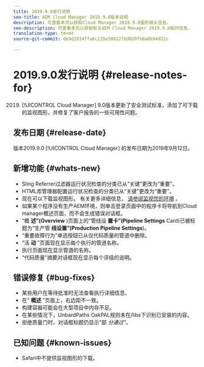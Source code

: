 ```yaml
---
title: 2019.9.0发行说明
seo-title: AEM Cloud Manager 2019.9.0版本说明
description: 可查看本页以获取Cloud Manager 2019.9.0版的相关信息。
seo-description: 可查看本页以获取有关AEM Cloud Manager 2019.9.0版的信息。
translation-type: tm+mt
source-git-commit: de9d2834ffa6c235e580227bd020fb8a0b94d22c

---
```


# 2019.9.0发行说明 {#release-notes-for}

2019. [!UICONTROL Cloud Manager] 9.0版本更新了安全测试标准，添加了可下载的监视图形，并修复了客户报告的一些可用性问题。

## 发布日期 {#release-date}

版本2019.9.0 [!UICONTROL Cloud Manager] 的发布日期为2019年9月12日。

## 新增功能 {#whats-new}

* Sling Referrer过滤器运行状况检查的分类已从“关键”更改为“重要”。
* HTML库管理器配置运行状况检查的分类已从“关键”更改为“重要”。
* 现在可以下载监视图形。 有关更多详细信息， [请参阅监视您的环境](monitor-your-environments.md) 。
* 如果某个程序没有生产AEM环境，则单击登录页面中的程序卡将导航到Cloud manager概述页面，而不会生成错误对话框。
* “概 **述”(Overview** )页面上的“管线设 **置卡”(Pipeline Settings** Card)已被标题为“生产管 **线设置”(Production Pipeline Settings**)。
* “重要故障行为”单选按钮已从仅代码质量的管道中删除。
* “活 **动** ”页面现在显示每个执行的管道名称。
* 执行页面现在显示管道的名称。
* “代码质量”摘要对话框现在显示每个评级的说明。

## 错误修复 {#bug-fixes}

* 某些用户在等待批准时无法查看执行详细信息。
* 在“ **概述** ”页面上，右边距不一致。
* 构建容器可能会在大型项目中内存不足。
* 在某些情况下，UnbardPaths OakPAL规则未在/libs下识别已安装的内容。
* 拒绝质量门时，对话框标题仍显示“部 *分通过”*。

## 已知问题 {#known-issues}

* Safari中不提供监视图形的下载。
